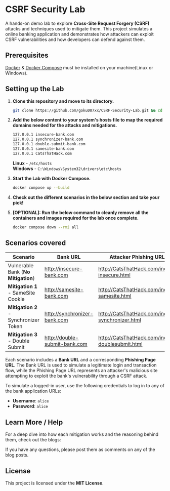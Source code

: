 # CSRF Security Lab

A hands-on demo lab to explore **Cross-Site Request Forgery (CSRF)** attacks and  techniques used to mitigate them. This project simulates a online banking application and demonstrates how attackers can exploit CSRF vulnerabilities and how developers can defend against them.

## Prerequisites

[Docker](https://docs.docker.com/engine/install) & [Docker Compose](https://docs.docker.com/compose/install) must be installed on your machine(Linux or Windows).

## Setting up the Lab

1. **Clone this repository and move to its directory.**
   ```bash
   git clone https://github.com/goku007xx/CSRF-Security-Lab.git && cd CSRF-Security-Lab
   ```

2. **Add the below content to your system's hosts file to map the required domains needed for the attacks and   mitigations.**
   ```txt
   127.0.0.1 insecure-bank.com
   127.0.0.1 synchronizer-bank.com
   127.0.0.1 double-submit-bank.com
   127.0.0.1 samesite-bank.com
   127.0.0.1 CatsThatHack.com
   ```
   **Linux** - `/etc/hosts`<br> 
   **Windows** - `C:\Windows\System32\drivers\etc\hosts`

3. **Start the Lab with Docker Compose.**
   ```bash
   docker compose up --build
   ```

4. **Check out the different scenarios in the below section and take your pick!**

5. **[OPTIONAL]: Run the below command to cleanly remove all the containers and images required for the lab once complete.**
   ```bash
   docker compose down --rmi all
   ```

## Scenarios covered

| Scenario    | Bank URL | Attacker Phishing URL |
| -------- | ------- | --------
| Vulnerable Bank (**No Mitigation**) | http://insecure-bank.com | http://CatsThatHack.com/index-insecure.html
| **Mitigation 1** - SameSite Cookie | http://samesite-bank.com | http://CatsThatHack.com/index-samesite.html
| **Mitigation 2** - Synchronizer Token | http://synchronizer-bank.com | http://CatsThatHack.com/index-synchronizer.html
| **Mitigation 3** - Double Submit | http://double-submit-bank.com | http://CatsThatHack.com/index-doublesubmit.html

Each scenario includes a **Bank URL** and a corresponding **Phishing Page URL**. The Bank URL is used to simulate a legitimate login and transaction flow, while the Phishing Page URL represents an attacker's malicious site attempting to exploit the bank's vulnerability through a CSRF attack.
   
To simulate a logged-in user, use the following credentials to log in to any of the bank application URLs:
- **Username**: `alice`  
- **Password**: `alice`

## Learn More / Help

For a deep dive into how each mitigation works and the reasoning behind them, check out the blogs: 

If you have any questions, please post them as comments on any of the blog posts.

## License

This project is licensed under the **MIT License**.